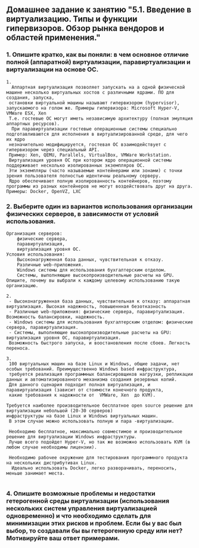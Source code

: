 ## Домашнее задание к занятию "5.1. Введение в виртуализацию. Типы и функции гипервизоров. Обзор рынка вендоров и областей применения."

### 1. Опишите кратко, как вы поняли: в чем основное отличие полной (аппаратной) виртуализации, паравиртуализации и виртуализации на основе ОС.
```
1.
  Аппартная виртуализация позволяет запускать на а одной физической машине несколько виртуальных хостов с различными ядрами. ПО для создания, запуска,
 остановки виртуальной машины называют гипервизором (hypervisor), запускаемого на голом же. Примеры гипервизора: Microsoft Hyper-V, VMWare ESX, Xen
 Т.е. гостевые ОС могут иметь независимую архитектуру (полная эмуляция аппартных ресурсов).
  При паравиртуализации гостевые операционные системы специально подготавливаются для исполнения в виртуализированной среде, для чего их ядро 
 незначительно модифицируется, гостевая ОС взаимодействует с гипервизором через специальный API.  
 Пример: Xen, QEMU, Parallels, VirtualBox, VMWare Workstation.
 Виртуализация уровня ОС при котором ядро операционной системы поддерживает несколько изолированных экземпляров ОС.
 Эти экземпляры (часто называемые контейнерами или зонами) с точки зрения пользователя полностью идентичны реальному серверу.
 Ядро обеспечивает полную изолированность контейнеров, поэтому программы из разных контейнеров не могут воздействовать друг на друга. Примеры: Docker, OpenVZ, LXC
``` 
### 2. Выберите один из вариантов использования организации физических серверов, в зависимости от условий использования.
``` 
Организация серверов:
    физические сервера,
    паравиртуализация,
    виртуализация уровня ОС.
Условия использования:
    Высоконагруженная база данных, чувствительная к отказу.
    Различные web-приложения.
    Windows системы для использования бухгалтерским отделом.
    Системы, выполняющие высокопроизводительные расчеты на GPU.
Опишите, почему вы выбрали к каждому целевому использованию такую организацию.
```
```
2. 
 - Высоконагруженная база данных, чувствительная к отказу: aппаратная виртуализация. Высокая надежность, повышеннная безотказность
 - Различные web-приложения: физические сервера, паравиртуализация. Возможность балансировки, надежность.
 - Windows системы для использования бухгалтерским отделом: физические сервера, паравиртуализация.
 - Системы, выполняющие высокопроизводительные расчеты на GPU: виртуализация уровня ОС, паравиртуализация. 
 Возможность быстрого запуска, и воостановления после сбоев. Легкость переноса.
```

```
3.
 100 виртуальных машин на базе Linux и Windows, общие задачи, нет особых требований. Преимущественно Windows based инфраструктура,
 требуется реализация программных балансировщиков нагрузки, репликации данных и автоматизированного механизма создания резервных копий.
 Для данного сценария подходит полная виртуализация, и паравиртуализация (зависит от стоимости конечного продукта, 
 какие требования к надежности от  VMWare, Xen  до KVM). 

Требуется наиболее производительное бесплатное open source решение для виртуализации небольшой (20-30 серверов) 
инфраструктуры на базе Linux и Windows виртуальных машин.
 В этом случае можно использовать полную и пара -виртуализации.
 
 Необходимо бесплатное, максимально совместимое и производительное решение для виртуализации Windows инфраструктуры.
 Лучше всего подойдет Hyper-V, но так же возможно использовать KVM (в любом случае необходимы лицензии). 
 
 Необходимо рабочее окружение для тестирования программного продукта на нескольких дистрибутивах Linux.
  Идеально использовать Docker, легко разворачивать, переносить, меньше занимает места.
 
```
### 4. Опишите возможные проблемы и недостатки гетерогенной среды виртуализации (использования нескольких систем управления виртуализацией одновременно) и что необходимо сделать для минимизации этих рисков и проблем. Если бы у вас был выбор, то создавали бы вы гетерогенную среду или нет? Мотивируйте ваш ответ примерами.
```

```

